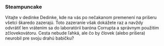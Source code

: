 ### Steampuncake

Vitajte v dedinke Dedinke, kde na vás po nečakanom premenení na príšeru všetci škaredo zazerajú. Toto zazeranie však dokážete raz a navždy odvrátiť len vrátením sa do laboratórií baróna Corrupta a správnym použitím zčlovekovátoru. Cesta nebude ľahká, ale čo by človek (alebo príšera) neurobil pre svoju drahú babičku?

